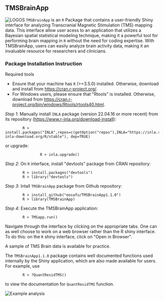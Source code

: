 ## TMSBrainApp
![LOGOS](https://user-images.githubusercontent.com/70357973/128624809-6b29adb1-57c9-42b8-baef-772caa73468a.jpg) 
``TMSBrainApp`` is an ``R`` Package that contains a user-friendly Shiny interface for analyzing Transcranial Magnetic Stimulation (TMS) mapping data. This interface allow user acess to an application that utilizes a Bayesian spatial statistical modeling technique, making it a powerful tool for performing brain mapping in ``R`` without the need for coding expertise. With TMSBrainApp, users can easily analyze brain activity data, making it an invaluable resource for researchers and clinicians.

### Package Installation Instruction
Required tools

- Ensure that your machine has ``R`` (>=3.5.0) installed. Otherwise, download and install from https://cran.r-project.org/.  
- For Windows users, please ensure that "Rtools" is installed. Otherwise, download from https://cran.r-project.org/bin/windows/Rtools/rtools40.html. 

*Step 1*: Manually install ``INLA`` package (version 22.04.16 or more recent) from its repository (https://www.r-inla.org/download-install): 
```
		R > install.packages("INLA",repos=c(getOption("repos"),INLA="https://inla.r-inla-download.org/R/stable"), dep=TRUE)
```
or upgrade:
```
                R > inla.upgrade()
```
*Step 2*: On ``R`` interface, install "devtools" package from CRAN repository:  
```
		R > install.packages("devtools")  
		R > library("devtools") 
```
*Step 3*: Intall ``TMSBrainApp`` package from Github repository:  
```
		R > install_github("eosafu/TMSBrainApp1.1.0")  
		R > library(TMSBrainApp) 
```
*Step 4*: Execute the TMSBrainApp application:  
```
		R > TMSapp.run()  
```
 
Navigate through the interface by clicking on the appropriate tabs. One can as well choose to work on a web browser rather than the R shiny interface.  To do this: on the ``R`` shiny interface, click on "Open in Browser".

A sample of TMS Brain data is available for practice.

The ``TMSBrainApp1.1.0`` package contains well documented functions used internally by the Shiny application, which are also made available for users. For example, use 

```
		R > ?QuantResidTMS()
```
to view the documentation for ``QuantResidTMS`` function.



![Example analysis](https://raw.githubusercontent.com/eosafu/TMSBrainApp/main/TMSBrainApp1.1.0.png)
